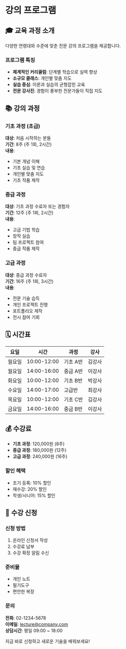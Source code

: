 # 강의 프로그램

## 🎓 교육 과정 소개

다양한 연령대와 수준에 맞춘 전문 강의 프로그램을 제공합니다.

### 프로그램 특징

- **체계적인 커리큘럼**: 단계별 학습으로 실력 향상
- **소규모 클래스**: 개인별 맞춤 지도
- **실습 중심**: 이론과 실습의 균형잡힌 교육
- **전문 강사진**: 경험이 풍부한 전문가들이 직접 지도

## 📚 강의 과정

### 기초 과정 (초급)
**대상**: 처음 시작하는 분들  
**기간**: 8주 (주 1회, 2시간)  
**내용**:
- 기본 개념 이해
- 기초 실습 및 연습
- 개인별 맞춤 지도
- 기초 작품 제작

### 중급 과정
**대상**: 기초 과정 수료자 또는 경험자  
**기간**: 12주 (주 1회, 2시간)  
**내용**:
- 고급 기법 학습
- 창작 실습
- 팀 프로젝트 참여
- 중급 작품 제작

### 고급 과정
**대상**: 중급 과정 수료자  
**기간**: 16주 (주 1회, 3시간)  
**내용**:
- 전문 기술 습득
- 개인 프로젝트 진행
- 포트폴리오 제작
- 전시 참여 기회

## 🗓️ 시간표

| 요일 | 시간 | 과정 | 강사 |
|------|------|------|------|
| 월요일 | 10:00-12:00 | 기초 A반 | 김강사 |
| 월요일 | 14:00-16:00 | 중급 A반 | 이강사 |
| 화요일 | 10:00-12:00 | 기초 B반 | 박강사 |
| 수요일 | 14:00-17:00 | 고급반 | 최강사 |
| 목요일 | 10:00-12:00 | 기초 C반 | 김강사 |
| 금요일 | 14:00-16:00 | 중급 B반 | 이강사 |

## 💰 수강료

- **기초 과정**: 120,000원 (8주)
- **중급 과정**: 180,000원 (12주)
- **고급 과정**: 240,000원 (16주)

### 할인 혜택
- 조기 등록: 10% 할인
- 재수강: 20% 할인
- 학생/시니어: 15% 할인

## 📝 수강 신청

### 신청 방법
1. 온라인 신청서 작성
2. 수강료 납부
3. 수강 확정 알림 수신

### 준비물
- 개인 노트
- 필기도구
- 편안한 복장

### 문의
**전화**: 02-1234-5678  
**이메일**: lecture@company.com  
**상담시간**: 평일 09:00 ~ 18:00

지금 바로 신청하고 새로운 기술을 배워보세요!
